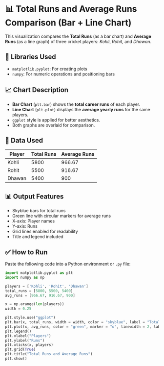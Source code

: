 # 📊 Total Runs and Average Runs Comparison (Bar + Line Chart)

This visualization compares the **Total Runs** (as a bar chart) and **Average Runs** (as a line graph) of three cricket players: *Kohli*, *Rohit*, and *Dhawan*.

## 🔧 Libraries Used

- `matplotlib.pyplot`: For creating plots
- `numpy`: For numeric operations and positioning bars

## 📈 Chart Description

- **Bar Chart** (`plt.bar`) shows the **total career runs** of each player.
- **Line Chart** (`plt.plot`) displays the **average yearly runs** for the same players.
- `ggplot` style is applied for better aesthetics.
- Both graphs are overlaid for comparison.

## 🧮 Data Used

| Player | Total Runs | Average Runs |
|--------|------------|---------------|
| Kohli  | 5800       | 966.67        |
| Rohit  | 5500       | 916.67        |
| Dhawan | 5400       | 900           |

## 📊 Output Features

- Skyblue bars for total runs
- Green line with circular markers for average runs
- X-axis: Player names
- Y-axis: Runs
- Grid lines enabled for readability
- Title and legend included

## ✅ How to Run

Paste the following code into a Python environment or `.py` file:

```python
import matplotlib.pyplot as plt
import numpy as np

players = ['Kohli', 'Rohit', 'Dhawan']
total_runs = [5800, 5500, 5400]
avg_runs = [966.67, 916.67, 900]

x = np.arange(len(players))
width = 0.25

plt.style.use("ggplot")
plt.bar(x, total_runs, width = width, color = "skyblue", label = "Total Runs")
plt.plot(x, avg_runs, color = "green", marker = "o", linewidth = 2, label = "Average Run")
plt.legend()
plt.xlabel("Players")
plt.ylabel("Runs")
plt.xticks(x, players)
plt.grid(True)
plt.title("Total Runs and Average Runs")
plt.show()
